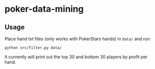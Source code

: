 # poker-data-mining

## Usage

Place hand txt files (only works with PokerStars hands) in `data/` and run

```
python src/filter.py data/
```

It currently will print out the top 30 and bottom 30 players by profit per hand.
